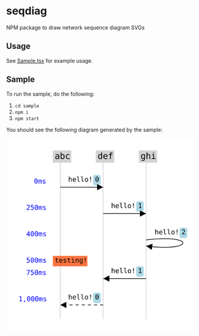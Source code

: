 # seqdiag
NPM package to draw network sequence diagram SVGs

## Usage
See [Sample.tsx](./sample/src/Sample.tsx) for example usage.

## Sample
To run the sample, do the following:
1. `cd sample`
1. `npm i`
1. `npm start`

You should see the following diagram generated by the sample:

![sample-1.svg](https://raw.githubusercontent.com/anthony-c-martin/seqdiag/main/resources/sample-1.svg)